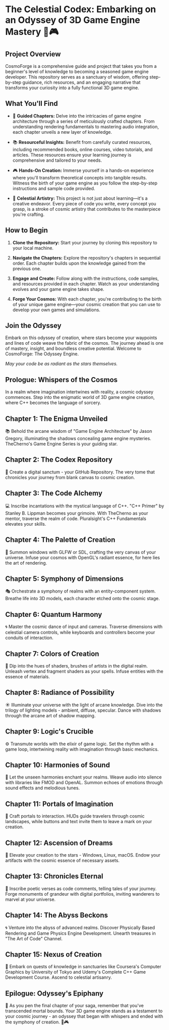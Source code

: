 # The Celestial Codex: Embarking on an Odyssey of 3D Game Engine Mastery 🌌🎮

## Project Overview

CosmoForge is a comprehensive guide and project that takes you from a beginner's level of knowledge to becoming a seasoned game engine developer. This repository serves as a sanctuary of wisdom, offering step-by-step guidance, rich resources, and an engaging narrative that transforms your curiosity into a fully functional 3D game engine.

## What You'll Find

- 🚀 **Guided Chapters:** Delve into the intricacies of game engine architecture through a series of meticulously crafted chapters. From understanding rendering fundamentals to mastering audio integration, each chapter unveils a new layer of knowledge.

- 📚 **Resourceful Insights:** Benefit from carefully curated resources, including recommended books, online courses, video tutorials, and articles. These resources ensure your learning journey is comprehensive and tailored to your needs.

- 🎮 **Hands-On Creation:** Immerse yourself in a hands-on experience where you'll transform theoretical concepts into tangible results. Witness the birth of your game engine as you follow the step-by-step instructions and sample code provided.

- 🌟 **Celestial Artistry:** This project is not just about learning—it's a creative endeavor. Every piece of code you write, every concept you grasp, is a stroke of cosmic artistry that contributes to the masterpiece you're crafting.

## How to Begin

1. **Clone the Repository:** Start your journey by cloning this repository to your local machine.

2. **Navigate the Chapters:** Explore the repository's chapters in sequential order. Each chapter builds upon the knowledge gained from the previous one.

3. **Engage and Create:** Follow along with the instructions, code samples, and resources provided in each chapter. Watch as your understanding evolves and your game engine takes shape.

4. **Forge Your Cosmos:** With each chapter, you're contributing to the birth of your unique game engine—your cosmic creation that you can use to develop your own games and simulations.

## Join the Odyssey

Embark on this odyssey of creation, where stars become your waypoints and lines of code weave the fabric of the cosmos. The journey ahead is one of mastery, insight, and boundless creative potential. Welcome to CosmoForge: The Odyssey Engine.

*May your code be as radiant as the stars themselves.*

## Prologue: Whispers of the Cosmos

In a realm where imagination intertwines with reality, a cosmic odyssey commences. Step into the enigmatic world of 3D game engine creation, where C++ becomes the language of sorcery.

## Chapter 1: The Enigma Unveiled

📚 Behold the arcane wisdom of "Game Engine Architecture" by Jason Gregory, illuminating the shadows concealing game engine mysteries. TheCherno's Game Engine Series is your guiding star.

## Chapter 2: The Codex Repository

📂 Create a digital sanctum - your GitHub Repository. The very tome that chronicles your journey from blank canvas to cosmic creation.

## Chapter 3: The Code Alchemy

💻 Inscribe incantations with the mystical language of C++. "C++ Primer" by Stanley B. Lippman becomes your grimoire. With TheCherno as your mentor, traverse the realm of code. Pluralsight's C++ Fundamentals elevates your skills.

## Chapter 4: The Palette of Creation

🎨 Summon windows with GLFW or SDL, crafting the very canvas of your universe. Infuse your cosmos with OpenGL's radiant essence, for here lies the art of rendering.

## Chapter 5: Symphony of Dimensions

🎭 Orchestrate a symphony of realms with an entity-component system. Breathe life into 3D models, each character etched onto the cosmic stage.

## Chapter 6: Quantum Harmony

🌀 Master the cosmic dance of input and cameras. Traverse dimensions with celestial camera controls, while keyboards and controllers become your conduits of interaction.

## Chapter 7: Colors of Creation

🌈 Dip into the hues of shaders, brushes of artists in the digital realm. Unleash vertex and fragment shaders as your spells. Infuse entities with the essence of materials.

## Chapter 8: Radiance of Possibility

☀️ Illuminate your universe with the light of arcane knowledge. Dive into the trilogy of lighting models - ambient, diffuse, specular. Dance with shadows through the arcane art of shadow mapping.

## Chapter 9: Logic's Crucible

⚙️ Transmute worlds with the elixir of game logic. Set the rhythm with a game loop, intertwining reality with imagination through basic mechanics.

## Chapter 10: Harmonies of Sound

🎵 Let the unseen harmonies enchant your realms. Weave audio into silence with libraries like FMOD and OpenAL. Summon echoes of emotions through sound effects and melodious tunes.

## Chapter 11: Portals of Imagination

🌌 Craft portals to interaction. HUDs guide travelers through cosmic landscapes, while buttons and text invite them to leave a mark on your creation.

## Chapter 12: Ascension of Dreams

🚀 Elevate your creation to the stars - Windows, Linux, macOS. Endow your artifacts with the cosmic essence of necessary assets.

## Chapter 13: Chronicles Eternal

📜 Inscribe poetic verses as code comments, telling tales of your journey. Forge monuments of grandeur with digital portfolios, inviting wanderers to marvel at your universe.

## Chapter 14: The Abyss Beckons

🌀 Venture into the abyss of advanced realms. Discover Physically Based Rendering and Game Physics Engine Development. Unearth treasures in "The Art of Code" Channel.

## Chapter 15: Nexus of Creation

🌟 Embark on quests of knowledge in sanctuaries like Coursera's Computer Graphics by University of Tokyo and Udemy's Complete C++ Game Development Course. Ascend to celestial artisanry.

## Epilogue: Odyssey's Epiphany

🔮 As you pen the final chapter of your saga, remember that you've transcended mortal bounds. Your 3D game engine stands as a testament to your cosmic journey - an odyssey that began with whispers and ended with the symphony of creation. 🌠🎮
